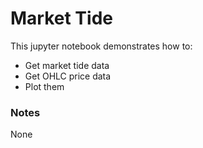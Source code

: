 # Market Tide
This jupyter notebook demonstrates how to:
- Get market tide data
- Get OHLC price data
- Plot them

### Notes
None
